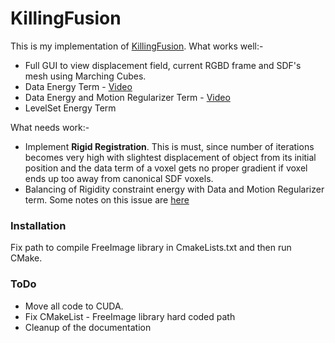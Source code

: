# KillingFusion

This is my implementation of [KillingFusion](http://campar.in.tum.de/Chair/PublicationDetail?pub=slavcheva2017cvpr). What works well:-
  - Full GUI to view displacement field, current RGBD frame and SDF's mesh using Marching Cubes.
  - Data Energy Term - [Video](https://youtu.be/DAhcmZfHk_4)
  - Data Energy and Motion Regularizer Term - [Video](https://www.youtube.com/watch?v=3NYu2poyIhk)
  - LevelSet Energy Term

What needs work:-
 - Implement **Rigid Registration**. This is must, since number of iterations becomes very high with slightest displacement of object from its initial position and the data term of a voxel gets no proper gradient if voxel ends up too away from canonical SDF voxels.
 - Balancing of Rigidity constraint energy with Data and Motion Regularizer term. Some notes on this issue are [here](https://github.com/Algomorph/InfiniTAM/issues/20)

### Installation

Fix path to compile FreeImage library in CmakeLists.txt and then run CMake. 

### ToDo
 - Move all code to CUDA.
 - Fix CMakeList - FreeImage library hard coded path
 - Cleanup of the documentation
